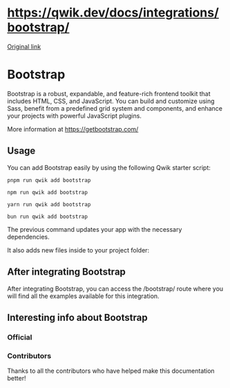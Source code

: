 # https://qwik.dev/docs/integrations/bootstrap/

[Original link](https://qwik.dev/docs/integrations/bootstrap/)

# Bootstrap

Bootstrap is a robust, expandable, and feature-rich frontend toolkit that includes HTML, CSS, and JavaScript. You can build and customize using Sass, benefit from a predefined grid system and components, and enhance your projects with powerful JavaScript plugins.

More information at https://getbootstrap.com/

## Usage

You can add Bootstrap easily by using the following Qwik starter script:

```
pnpm run qwik add bootstrap
```

```
npm run qwik add bootstrap
```

```
yarn run qwik add bootstrap
```

```
bun run qwik add bootstrap
```

The previous command updates your app with the necessary dependencies.

It also adds new files inside to your project folder:

## After integrating Bootstrap

After integrating Bootstrap, you can access the ﻿/bootstrap/ route where you will find all the examples available for this integration.

## Interesting info about Bootstrap

### Official

### Contributors

Thanks to all the contributors who have helped make this documentation better!

